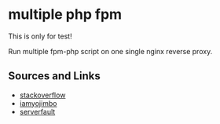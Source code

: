 # multiple php fpm

This is only for test!

Run multiple fpm-php script on one single nginx reverse proxy.

## Sources and Links

+ [stackoverflow](https://stackoverflow.com/questions/64137225/how-to-setup-a-single-nginx-server-with-multiple-php-fpm-docker-containers)
+ [iamyojimbo](https://github.com/iamyojimbo/docker-nginx-php-fpm/blob/master/nginx/nginx.conf#L137)
+ [serverfault](https://serverfault.com/questions/693509/docker-scaling-nginx-and-php-fpm-seperately)